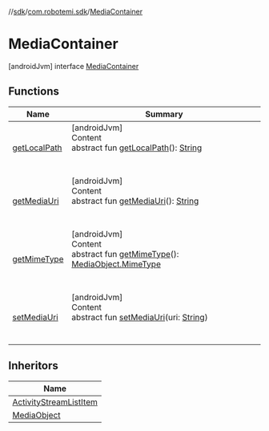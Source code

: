 //[sdk](../../../index.md)/[com.robotemi.sdk](../index.md)/[MediaContainer](index.md)



# MediaContainer  
 [androidJvm] interface [MediaContainer](index.md)   


## Functions  
  
|  Name |  Summary | 
|---|---|
| <a name="com.robotemi.sdk/MediaContainer/getLocalPath/#/PointingToDeclaration/"></a>[getLocalPath](get-local-path.md)| <a name="com.robotemi.sdk/MediaContainer/getLocalPath/#/PointingToDeclaration/"></a>[androidJvm]  <br>Content  <br>abstract fun [getLocalPath](get-local-path.md)(): [String](https://developer.android.com/reference/kotlin/java/lang/String.html)  <br><br><br>|
| <a name="com.robotemi.sdk/MediaContainer/getMediaUri/#/PointingToDeclaration/"></a>[getMediaUri](get-media-uri.md)| <a name="com.robotemi.sdk/MediaContainer/getMediaUri/#/PointingToDeclaration/"></a>[androidJvm]  <br>Content  <br>abstract fun [getMediaUri](get-media-uri.md)(): [String](https://developer.android.com/reference/kotlin/java/lang/String.html)  <br><br><br>|
| <a name="com.robotemi.sdk/MediaContainer/getMimeType/#/PointingToDeclaration/"></a>[getMimeType](get-mime-type.md)| <a name="com.robotemi.sdk/MediaContainer/getMimeType/#/PointingToDeclaration/"></a>[androidJvm]  <br>Content  <br>abstract fun [getMimeType](get-mime-type.md)(): [MediaObject.MimeType](../-media-object/-mime-type/index.md)  <br><br><br>|
| <a name="com.robotemi.sdk/MediaContainer/setMediaUri/#java.lang.String/PointingToDeclaration/"></a>[setMediaUri](set-media-uri.md)| <a name="com.robotemi.sdk/MediaContainer/setMediaUri/#java.lang.String/PointingToDeclaration/"></a>[androidJvm]  <br>Content  <br>abstract fun [setMediaUri](set-media-uri.md)(uri: [String](https://developer.android.com/reference/kotlin/java/lang/String.html))  <br><br><br>|


## Inheritors  
  
|  Name | 
|---|
| <a name="com.robotemi.sdk.activitystream/ActivityStreamListItem///PointingToDeclaration/"></a>[ActivityStreamListItem](../../com.robotemi.sdk.activitystream/-activity-stream-list-item/index.md)|
| <a name="com.robotemi.sdk/MediaObject///PointingToDeclaration/"></a>[MediaObject](../-media-object/index.md)|

